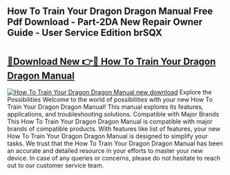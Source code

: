 ## How To Train Your Dragon Dragon Manual Free Pdf Download - Part-2DA New Repair Owner Guide - User Service Edition brSQX

# <h2><a href="http://bc3964.oget.top/?id=How+To+Train+Your+Dragon+Dragon+Manual">🔗Download New 👉🔴 How To Train Your Dragon Dragon Manual</a></h2>

[![How To Train Your Dragon Dragon Manual new download](https://i.imgur.com/5g1atiW.png)](http://bc3964.oget.top/?id=How+To+Train+Your+Dragon+Dragon+Manual)
Explore the Possibilities Welcome to the world of possibilities with your new How To Train Your Dragon Dragon Manual! This manual explores its features, applications, and troubleshooting solutions. Compatible with Major Brands This How To Train Your Dragon Dragon Manual is compatible with major brands of compatible products. With features like list of features, your new How To Train Your Dragon Dragon Manual is designed to simplify your tasks. We trust that the How To Train Your Dragon Dragon Manual has been an accurate and detailed resource in your efforts to master your new device. In case of any queries or concerns, please do not hesitate to reach out to our customer service team.

